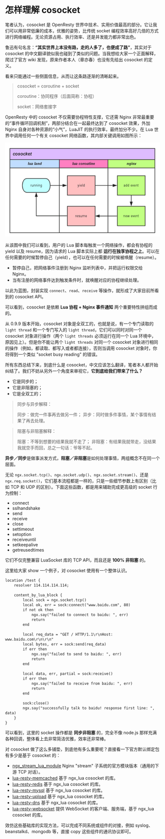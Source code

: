 # 怎样理解 cosocket

笔者认为，cosocket 是 OpenResty 世界中技术、实用价值最高的部分。它让我们可以用非常低廉的成本，优雅的姿势，比传统 socket 编程效率高好几倍的方式进行网络编程。无论资源占用、执行效率、还是并发能力都非常出色。

鲁迅有句名言：**“其实世界上本没有路，走的人多了，也便成了路”**，其实对于 cosocket 的中文翻译貌似我也碰到了类似的问题。当我想给大家一个正面解释，爬过了官方 wiki 发现，原来作者本人（章亦春）也没有先给出 cosocket 的定义。

看来只能通过一些侧面信息，从而让这条路逐渐的清晰起来。

> cosocket = coroutine + socket
>
> coroutine：协同程序（后面简称：协程）
>
> socket：网络套接字

OpenResty 中的 cosocket 不仅需要协程特性支撑，它还需 Nginx 非常最重要的“事件循环回调机制”，两部分结合在一起最终达到了 cosocket 效果，外加 Nginx 自身对各种资源的“小气”，LuaJIT 的执行效率，最终加分不少。在 Lua 世界中调用任何一个有关 cosocket 网络函数，其内部关键调用如图所示：

![](../../images/cosocket_internal.png)

从该图中我们可以看到，用户的 Lua 脚本每触发一个网络操作，都会有协程的 yield 以及 resume，因为请求的 Lua 脚本实际上都 **运行在独享协程之上**。可以在任何需要的时候暂停自己（yield），也可以在任何需要的时候被唤醒（resume）。

- 暂停自己，把网络事件注册到 Nginx 监听列表中，并把运行权限交给 Nginx。
- 当有注册的网络事件达到触发条件时，就唤醒对应的协程继续处理。

以此为蓝图，封装实现 `connect`、`read`、`receive` 等操作，就形成了大家目前所看到的 cosocket API。

可以看到，cosocket 是依赖 **Lua 协程 + Nginx 事件通知** 两个重要特性拼组而成的。

从 0.9.9 版本开始，cosocket 对象是全双工的，也就是说，有一个专门读取的 `light thread` 和一个专门写入的 `light thread`，它们可以同时对同一个 cosocket 对象进行操作（两个 `light threads` 必须运行在同一个 Lua 环境中，原因见上）。但是你不能让两个 `light threads` 对同一个 cosocket 对象进行相同的操作（例如，都读取、都写入或者都连接），否则当调用 cosocket 对象时，你将得到一个类似 "socket busy reading" 的错误。

所有东西总结下来，到底什么是 cosocket，中文应该怎么翻译，笔者本人都开始纠结了。我们不妨从另外一个角度来审视它，**它到底给我们带来了什么？**

* 它是同步的；
* 它是非阻塞的；
* 它是全双工的；

> 同步与异步解释：
>
> 同步：做完一件事再去做另一件；
> 异步：同时做多件事情，某个事情有结果了再去处理。

> 阻塞与非阻塞解释：
>
> 阻塞：不等到想要的结果我就不走了；
> 非阻塞：有结果我就带走，没结果我就空手而回，总之一句话：爷等不起。

**异步／同步**是做事派发方式，**阻塞／非阻塞**是如何处理事情，两组概念不在同一个层面。

无论 `ngx.socket.tcp()`、`ngx.socket.udp()`、`ngx.socket.stream()`、还是 `ngx.req.socket()`，它们基本流程都是一样的，只是一些细节参数上有区别（比如 TCP 和 UDP 的区别）。下面这些函数，都是用来辅助完成更高级的 socket 行为控制：

* connect
* sslhandshake
* send
* receive
* close
* settimeout
* setoption
* receiveuntil
* setkeepalive
* getreusedtimes

它们不仅完整兼容 LuaSocket 库的 TCP API，而且还是 **100% 非阻塞** 的。

这里给大家 show 一个例子，对 cosocket 使用有一个整体认识。

```nginx
location /test {
    resolver 114.114.114.114;

    content_by_lua_block {
        local sock = ngx.socket.tcp()
        local ok, err = sock:connect("www.baidu.com", 80)
        if not ok then
            ngx.say("failed to connect to baidu: ", err)
            return
        end

        local req_data = "GET / HTTP/1.1\r\nHost: www.baidu.com\r\n\r\n"
        local bytes, err = sock:send(req_data)
        if err then
            ngx.say("failed to send to baidu: ", err)
            return
        end

        local data, err, partial = sock:receive()
        if err then
            ngx.say("failed to receive from baidu: ", err)
            return
        end

        sock:close()
        ngx.say("successfully talk to baidu! response first line: ", data)
    }
}
```

可以看到，这里的 socket 操作都是 **同步非阻塞** 的，完全不像 node.js 那样充满各种回调，整体看上去非常简洁优雅，效率还非常棒。

对 cosocket 做了这么多铺垫，到底他有多么重要呢？直接看一下官方默认绑定包有多少是基于 cosocket 的：

* [ngx_stream_lua_module](https://github.com/openresty/stream-lua-nginx-module#readme) Nginx "stream" 子系统的官方模块版本（通用的下游 TCP 对话）。
* [lua-resty-memcached](https://github.com/openresty/lua-resty-memcached) 基于 ngx_lua cosocket 的库。
* [lua-resty-redis](https://github.com/openresty/lua-resty-redis) 基于 ngx_lua cosocket 的库。
* [lua-resty-mysql](https://github.com/openresty/lua-resty-mysql) 基于 ngx_lua cosocket 的库。
* [lua-resty-upload](https://github.com/openresty/lua-resty-upload) 基于 ngx_lua cosocket 的库。
* [lua-resty-dns](https://github.com/openresty/lua-resty-dns) 基于 ngx_lua cosocket 的库。
* [lua-resty-websocket](https://github.com/openresty/lua-resty-websocket) 提供 WebSocket 的客户端、服务端，基于 ngx_lua cosocket 的库。

效仿这些基础库的实现方法，可以完成不同系统或组件的对接，例如 syslog、beanstalkd、mongodb 等，直接 copy 这些组件的通讯协议即可。
